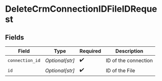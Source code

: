 # DeleteCrmConnectionIDFileIDRequest


## Fields

| Field                | Type                 | Required             | Description          |
| -------------------- | -------------------- | -------------------- | -------------------- |
| `connection_id`      | *Optional[str]*      | :heavy_check_mark:   | ID of the connection |
| `id`                 | *Optional[str]*      | :heavy_check_mark:   | ID of the File       |